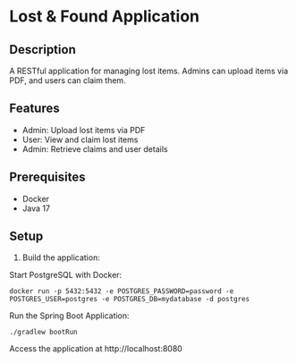 # Lost & Found Application

## Description
A RESTful application for managing lost items. Admins can upload items via PDF, and users can claim them.

## Features
- Admin: Upload lost items via PDF
- User: View and claim lost items
- Admin: Retrieve claims and user details

## Prerequisites
- Docker
- Java 17

## Setup
1. Build the application:

Start PostgreSQL with Docker:
```
docker run -p 5432:5432 -e POSTGRES_PASSWORD=password -e POSTGRES_USER=postgres -e POSTGRES_DB=mydatabase -d postgres
```
Run the Spring Boot Application:
```
./gradlew bootRun
```
Access the application at http://localhost:8080